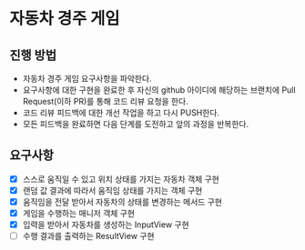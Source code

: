 # 자동차 경주 게임
## 진행 방법
* 자동차 경주 게임 요구사항을 파악한다.
* 요구사항에 대한 구현을 완료한 후 자신의 github 아이디에 해당하는 브랜치에 Pull Request(이하 PR)를 통해 코드 리뷰 요청을 한다.
* 코드 리뷰 피드백에 대한 개선 작업을 하고 다시 PUSH한다.
* 모든 피드백을 완료하면 다음 단계를 도전하고 앞의 과정을 반복한다.

## 요구사항
- [x] 스스로 움직일 수 있고 위치 상태를 가지는 자동차 객체 구현
- [x] 랜덤 값 결과에 따라서 움직임 상태를 가지는 객체 구현
- [x] 움직임을 전달 받아서 자동차의 상태를 변경하는 메서드 구현
- [x] 게임을 수행하는 매니저 객체 구현
- [x] 입력을 받아서 자동차를 생성하는 InputView 구현
- [ ] 수행 결과를 출력하는 ResultView 구현
